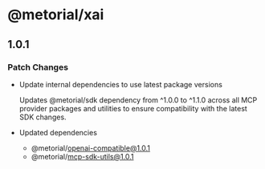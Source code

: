 # @metorial/xai

## 1.0.1

### Patch Changes

- Update internal dependencies to use latest package versions

  Updates @metorial/sdk dependency from ^1.0.0 to ^1.1.0 across all MCP provider packages and utilities to ensure compatibility with the latest SDK changes.

- Updated dependencies
  - @metorial/openai-compatible@1.0.1
  - @metorial/mcp-sdk-utils@1.0.1

